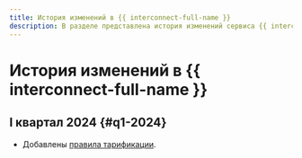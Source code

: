 ```yaml
---
title: История изменений в {{ interconnect-full-name }}
description: В разделе представлена история изменений сервиса {{ interconnect-name }}.
---
```


# История изменений в {{ interconnect-full-name }}

## I квартал 2024 {#q1-2024}

* Добавлены [правила тарификации](./pricing.md).

